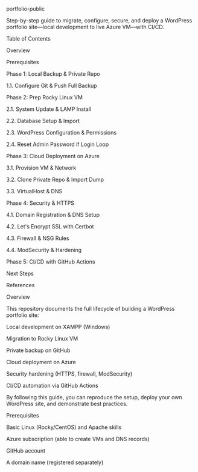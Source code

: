 portfolio-public

Step-by-step guide to migrate, configure, secure, and deploy a WordPress portfolio site—local development to live Azure VM—with CI/CD.

Table of Contents

Overview

Prerequisites

Phase 1: Local Backup & Private Repo

1.1. Configure Git & Push Full Backup

Phase 2: Prep Rocky Linux VM

2.1. System Update & LAMP Install

2.2. Database Setup & Import

2.3. WordPress Configuration & Permissions

2.4. Reset Admin Password if Login Loop

Phase 3: Cloud Deployment on Azure

3.1. Provision VM & Network

3.2. Clone Private Repo & Import Dump

3.3. VirtualHost & DNS

Phase 4: Security & HTTPS

4.1. Domain Registration & DNS Setup

4.2. Let's Encrypt SSL with Certbot

4.3. Firewall & NSG Rules

4.4. ModSecurity & Hardening

Phase 5: CI/CD with GitHub Actions

Next Steps

References

Overview

This repository documents the full lifecycle of building a WordPress portfolio site:

Local development on XAMPP (Windows)

Migration to Rocky Linux VM

Private backup on GitHub

Cloud deployment on Azure

Security hardening (HTTPS, firewall, ModSecurity)

CI/CD automation via GitHub Actions

By following this guide, you can reproduce the setup, deploy your own WordPress site, and demonstrate best practices.

Prerequisites

Basic Linux (Rocky/CentOS) and Apache skills

Azure subscription (able to create VMs and DNS records)

GitHub account

A domain name (registered separately)
